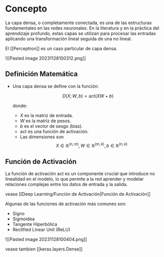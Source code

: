 # Concepto

La capa densa, o completamente conectada, es una de las estructuras fundamentales en las redes neuronales. En la literatura y en la práctica del aprendizaje profundo, estas capas se utilizan para procesar las entradas aplicando una transformación lineal seguida de una no lineal.

El [[Perceptron]] es un caso particular de capa densa. 

![[Pasted image 20231128100312.png]]

## Definición Matemática

- Una capa densa se define con la función:
  
  $$D(X; W, b) = \text{act}(XW + b)$$
  
  donde:
  
  - $X$ es la matriz de entrada.
  - $W$ es la matriz de pesos.
  - $b$ es el vector de sesgo (bias).
  - $\text{act}$ es una función de activación.
  - Las dimensiones son $$X \in \mathbb{R}^{(n,m)}, W \in \mathbb{R}^{(m,k)}, b \in \mathbb{R}^{(n,k)}$$

## Función de Activación

La función de activación $\text{act}$ es un componente crucial que introduce no linealidad en el modelo, lo que permite a la red aprender y modelar relaciones complejas entre los datos de entrada y la salida. 

vease [[Deep Learning/Función de Activación|Función de Activación]]

Algunas de las funciones de activación más comunes son:

- Signo
- Sigmoidea
- Tangente Hiperbólica
- Rectified Linear Unit (ReLU)

![[Pasted image 20231128100404.png]]

vease tambien [[keras.layers.Dense]]